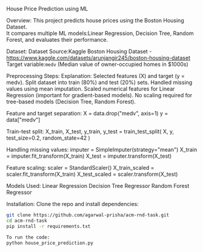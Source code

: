 House Price Prediction using ML

Overview:
This project predicts house prices using the Boston Housing Dataset.  
It compares multiple ML models:Linear Regression, Decision Tree, Random Forest, and evaluates their performance.

Dataset:
Dataset Source:Kaggle Boston Housing Dataset - https://www.kaggle.com/datasets/arunjangir245/boston-housing-dataset
Target variable:`medv` (Median value of owner-occupied homes in $1000s)

Preprocessing Steps:
Explanation:
Selected features (X) and target (y = medv).
Split dataset into train (80%) and test (20%) sets.
Handled missing values using mean imputation.
Scaled numerical features for Linear Regression (important for gradient-based models).
No scaling required for tree-based models (Decision Tree, Random Forest).

Feature and target separation:
X = data.drop("medv", axis=1)
y = data["medv"]

Train-test split:
X_train, X_test, y_train, y_test = train_test_split(
    X, y, test_size=0.2, random_state=42
)

Handling missing values:
imputer = SimpleImputer(strategy="mean")
X_train = imputer.fit_transform(X_train)
X_test = imputer.transform(X_test)

Feature scaling:
scaler = StandardScaler()
X_train_scaled = scaler.fit_transform(X_train)
X_test_scaled = scaler.transform(X_test)

Models Used:
Linear Regression
Decision Tree Regressor
Random Forest Regressor

Installation:
Clone the repo and install dependencies:
```bash
git clone https://github.com/agarwal-prisha/acm-rnd-task.git
cd acm-rnd-task
pip install -r requirements.txt

To run the code:
python house_price_prediction.py



